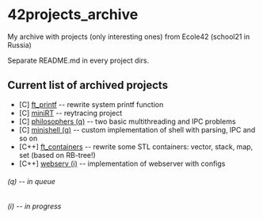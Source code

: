 # 42projects_archive
My archive with projects (only interesting ones) from Ecole42 (school21 in Russia)

Separate README.md in every project dirs.

## Current list of archived projects
* [C] [ft_printf](/ft_printf)           -- rewrite system printf function
* [C] [miniRT](/miniRT)                 -- reytracing project
* [C] [philosophers (q)](/philosophers) -- two basic multithreading and IPC problems
* [C] [minishell (q)](/minishell)       -- custom implementation of shell with parsing, IPC and so on
* [C++] [ft_containers](/ft_containers) -- rewrite some STL containers: vector, stack, map, set (based on RB-tree!)
* [C++] [webserv (i)](/webserv)         -- implementation of webserver with configs

###### (q) -- in queue
###### (i) -- in progress
